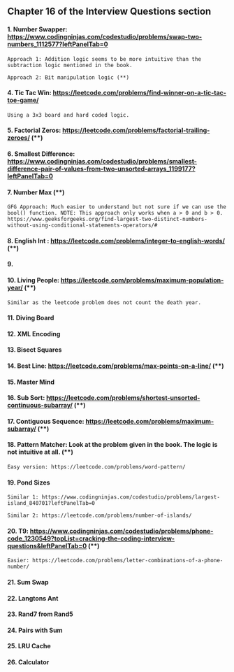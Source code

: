 ## Chapter 16 of the Interview Questions section

#### 1. Number Swapper: https://www.codingninjas.com/codestudio/problems/swap-two-numbers_1112577?leftPanelTab=0

    Approach 1: Addition logic seems to be more intuitive than the subtraction logic mentioned in the book.
    
    Approach 2: Bit manipulation logic (**)

#### 4. Tic Tac Win: https://leetcode.com/problems/find-winner-on-a-tic-tac-toe-game/ 

    Using a 3x3 board and hard coded logic.

#### 5. Factorial Zeros: https://leetcode.com/problems/factorial-trailing-zeroes/ (**)

#### 6. Smallest Difference: https://www.codingninjas.com/codestudio/problems/smallest-difference-pair-of-values-from-two-unsorted-arrays_1199177?leftPanelTab=0

#### 7. Number Max (**)
    GFG Approach: Much easier to understand but not sure if we can use the bool() function. NOTE: This approach only works when a > 0 and b > 0.
    https://www.geeksforgeeks.org/find-largest-two-distinct-numbers-without-using-conditional-statements-operators/#

#### 8. English Int : https://leetcode.com/problems/integer-to-english-words/ (**)

#### 9. 

#### 10. Living People: https://leetcode.com/problems/maximum-population-year/ (**) 

    Similar as the leetcode problem does not count the death year.
    
#### 11. Diving Board

#### 12. XML Encoding

#### 13. Bisect Squares
    
#### 14. Best Line: https://leetcode.com/problems/max-points-on-a-line/ (**)

#### 15. Master Mind

#### 16. Sub Sort: https://leetcode.com/problems/shortest-unsorted-continuous-subarray/ (**)

#### 17. Contiguous Sequence: https://leetcode.com/problems/maximum-subarray/ (**)

#### 18. Pattern Matcher: Look at the problem given in the book. The logic is not intuitive at all. (**)

    Easy version: https://leetcode.com/problems/word-pattern/

#### 19. Pond Sizes

    Similar 1: https://www.codingninjas.com/codestudio/problems/largest-island_840701?leftPanelTab=0
    
    Similar 2: https://leetcode.com/problems/number-of-islands/

#### 20. T9: https://www.codingninjas.com/codestudio/problems/phone-code_1230549?topList=cracking-the-coding-interview-questions&leftPanelTab=0 (**)

    Easier: https://leetcode.com/problems/letter-combinations-of-a-phone-number/

#### 21. Sum Swap

#### 22. Langtons Ant

#### 23. Rand7 from Rand5

#### 24. Pairs with Sum

#### 25. LRU Cache

#### 26. Calculator
